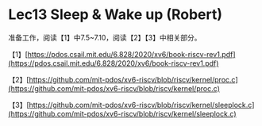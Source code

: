 # Lec13 Sleep & Wake up \(Robert\)

准备工作，阅读【1】中7.5~7.10，阅读【2】【3】中相关部分。

【1】[https://pdos.csail.mit.edu/6.828/2020/xv6/book-riscv-rev1.pdf](https://pdos.csail.mit.edu/6.828/2020/xv6/book-riscv-rev1.pdf)

【2】[https://github.com/mit-pdos/xv6-riscv/blob/riscv/kernel/proc.c](https://github.com/mit-pdos/xv6-riscv/blob/riscv/kernel/proc.c)

【3】[https://github.com/mit-pdos/xv6-riscv/blob/riscv/kernel/sleeplock.c](https://github.com/mit-pdos/xv6-riscv/blob/riscv/kernel/sleeplock.c)


